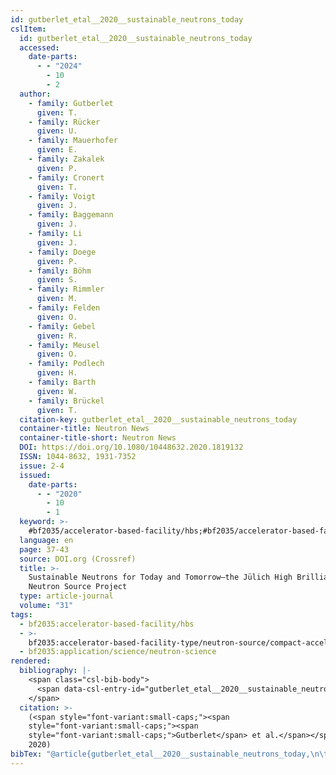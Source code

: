 ```yaml
---
id: gutberlet_etal__2020__sustainable_neutrons_today
cslItem:
  id: gutberlet_etal__2020__sustainable_neutrons_today
  accessed:
    date-parts:
      - - "2024"
        - 10
        - 2
  author:
    - family: Gutberlet
      given: T.
    - family: Rücker
      given: U.
    - family: Mauerhofer
      given: E.
    - family: Zakalek
      given: P.
    - family: Cronert
      given: T.
    - family: Voigt
      given: J.
    - family: Baggemann
      given: J.
    - family: Li
      given: J.
    - family: Doege
      given: P.
    - family: Böhm
      given: S.
    - family: Rimmler
      given: M.
    - family: Felden
      given: O.
    - family: Gebel
      given: R.
    - family: Meusel
      given: O.
    - family: Podlech
      given: H.
    - family: Barth
      given: W.
    - family: Brückel
      given: T.
  citation-key: gutberlet_etal__2020__sustainable_neutrons_today
  container-title: Neutron News
  container-title-short: Neutron News
  DOI: https://doi.org/10.1080/10448632.2020.1819132
  ISSN: 1044-8632, 1931-7352
  issue: 2-4
  issued:
    date-parts:
      - - "2020"
        - 10
        - 1
  keyword: >-
    #bf2035/accelerator-based-facility/hbs;#bf2035/accelerator-based-facility-type/neutron-source/compact-accelerator-based-neutron-source;#bf2035/application/science/neutron-science
  language: en
  page: 37-43
  source: DOI.org (Crossref)
  title: >-
    Sustainable Neutrons for Today and Tomorrow—the Jülich High Brilliance
    Neutron Source Project
  type: article-journal
  volume: "31"
tags:
  - bf2035:accelerator-based-facility/hbs
  - >-
    bf2035:accelerator-based-facility-type/neutron-source/compact-accelerator-based-neutron-source
  - bf2035:application/science/neutron-science
rendered:
  bibliography: |-
    <span class="csl-bib-body">
      <span data-csl-entry-id="gutberlet_etal__2020__sustainable_neutrons_today" class="csl-entry"><span class='author-bib'>Gutberlet, Rücker, U., Mauerhofer, E., Zakalek, P., Cronert, T., Voigt, J., Baggemann, J., Li, J., Doege, P., Böhm, S., Rimmler, M., Felden, O., Gebel, R., Meusel, O., Podlech, H., Barth, W., &#38; Brückel, T.</span>. <span class='date-bib'>(2020)</span>. <span class='title'><b>Sustainable Neutrons for Today and Tomorrow—the Jülich High Brilliance Neutron Source Project</b></span>. <i>Neutron News</i>, <i>31</i>(2–4), 37–43. <span class='URL'><a href='https://doi.org/https://doi.org/10.1080/10448632.2020.1819132'>LINK</a></span></span>
    </span>
  citation: >-
    (<span style="font-variant:small-caps;"><span
    style="font-variant:small-caps;"><span
    style="font-variant:small-caps;">Gutberlet</span> et al.</span></span>,
    2020)
bibTex: "@article{gutberlet_etal__2020__sustainable_neutrons_today,\n\tnote = {[Online; accessed 2024-10-02]},\n\tauthor = {Gutberlet, T. and R{\\\" u}cker, U. and Mauerhofer, E. and Zakalek, P. and Cronert, T. and Voigt, J. and Baggemann, J. and Li, J. and Doege, P. and B{\\\" o}hm, S. and Rimmler, M. and Felden, O. and Gebel, R. and Meusel, O. and Podlech, H. and Barth, W. and Br{\\\" u}ckel, T.},\n\tjournal = {Neutron News},\n\tdoi = {https://doi.org/10.1080/10448632.2020.1819132},\n\tissn = {1044-8632, 1931-7352},\n\tnumber = {2-4},\n\tyear = {2020},\n\tmonth = {oct 1},\n\tpages = {37--43},\n\ttitle = {Sustainable {Neutrons} for {Today} and {Tomorrow}---the {J}{\\\" u}lich {High} {Brilliance} {Neutron} {Source} {Project}},\n\tvolume = {31},\n}\n\n"
---
```

